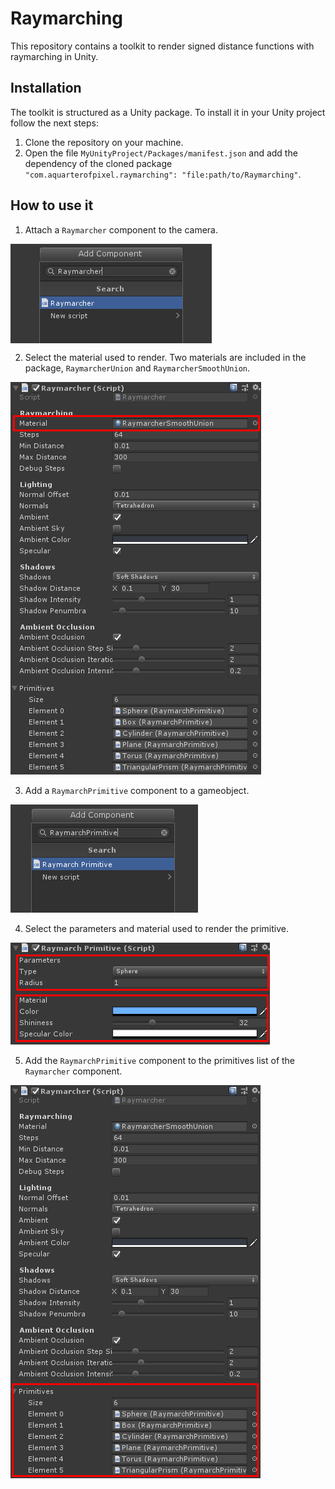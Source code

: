 # Raymarching

This repository contains a toolkit to render signed distance functions with raymarching in Unity.

## Installation

The toolkit is structured as a Unity package. To install it in your Unity project follow the next steps:

1. Clone the repository on your machine.
2. Open the file `MyUnityProject/Packages/manifest.json` and add the dependency of the cloned package `"com.aquarterofpixel.raymarching": "file:path/to/Raymarching"`.

## How to use it

1. Attach a `Raymarcher` component to the camera.

<img align="center" src="Documentation/add_raymarcher.png">

2. Select the material used to render. Two materials are included in the package, `RaymarcherUnion` and `RaymarcherSmoothUnion`.

![](Documentation/raymarcher_material.png)

3. Add a `RaymarchPrimitive` component to a gameobject.

![](Documentation/add_raymarch_primitive.png)

4. Select the parameters and material used to render the primitive.

![](Documentation/raymarch_primitive_parameters_material.png)

5. Add the `RaymarchPrimitive` component to the primitives list of the `Raymarcher` component.

![](Documentation/raymarcher_primitives.png)
